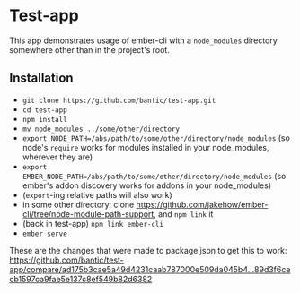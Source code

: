 # Test-app

This app demonstrates usage of ember-cli with a `node_modules`
directory somewhere other than in the project's root.

## Installation

  * `git clone https://github.com/bantic/test-app.git`
  * `cd test-app`
  * `npm install`
  * `mv node_modules ../some/other/directory`
  * `export NODE_PATH=/abs/path/to/some/other/directory/node_modules`
    (so node's `require` works for modules installed in your
node_modules, wherever they are)
  * `export EMBER_NODE_PATH=/abs/path/to/some/other/directory/node_modules` (so ember's addon discovery works for addons in your node_modules)
  * (`export`-ing relative paths will also work)
  * in some other directory: clone
    https://github.com/jakehow/ember-cli/tree/node-module-path-support,
and `npm link` it
  * (back in test-app) `npm link ember-cli`
  * `ember serve`


These are the changes that were made to package.json to get this to work:
https://github.com/bantic/test-app/compare/ad175b3cae5a49d4231caab787000e509da045b4...89d3f6cecb1597ca9fae5e137c8ef549b82d6382
